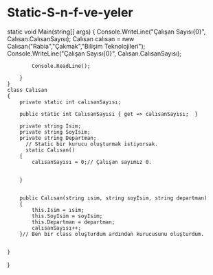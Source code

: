 # Static-S-n-f-ve-yeler
 static void Main(string[] args)
        {
            Console.WriteLine("Çalışan Sayısı{0}", Calısan.CalısanSayısı);
            Calısan calısan = new Calısan("Rabia","Çakmak","Bilişim Teknolojileri");
            Console.WriteLine("Çalışan Sayısı{0}", Calısan.CalısanSayısı);

            Console.ReadLine();
       
        }
    }
    class Calısan
    {
        private static int calısanSayısı;

        public static int CalısanSayısı { get => calısanSayısı;  }

        private string Isim;
        private string SoyIsim;
        private string Departman;
          // Static bir kurucu oluşturmak istiyorsak.
          static Calısan()
        {
            calısanSayısı = 0;// Çalışan sayımız 0.


        }


        public Calısan(string ısim, string soyIsim, string departman)
        {
            this.Isim = ısim;
            this.SoyIsim = soyIsim;
            this.Departman = departman;
            calısanSayısı++;
        }// Ben bir class oluşturdum ardından kurucusunu oluşturdum.
        

    }
}
